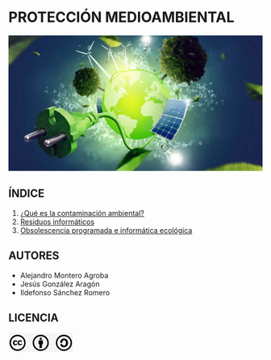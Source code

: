 # PROTECCIÓN MEDIOAMBIENTAL
![Medioambiente](img/portada.jpg)
## ÍNDICE
1. [¿Qué es la contaminación ambiental?](indice/contaminacion.md)
2. [Residuos informáticos](indice/residuos.md)
3. [Obsolescencia programada e informática ecológica](indice/obsolescencia.md)

## AUTORES
* Alejandro Montero Agroba
* Jesús González Aragón
* Ildefonso Sánchez Romero

## LICENCIA
![Licencia](img/licencia.png)
